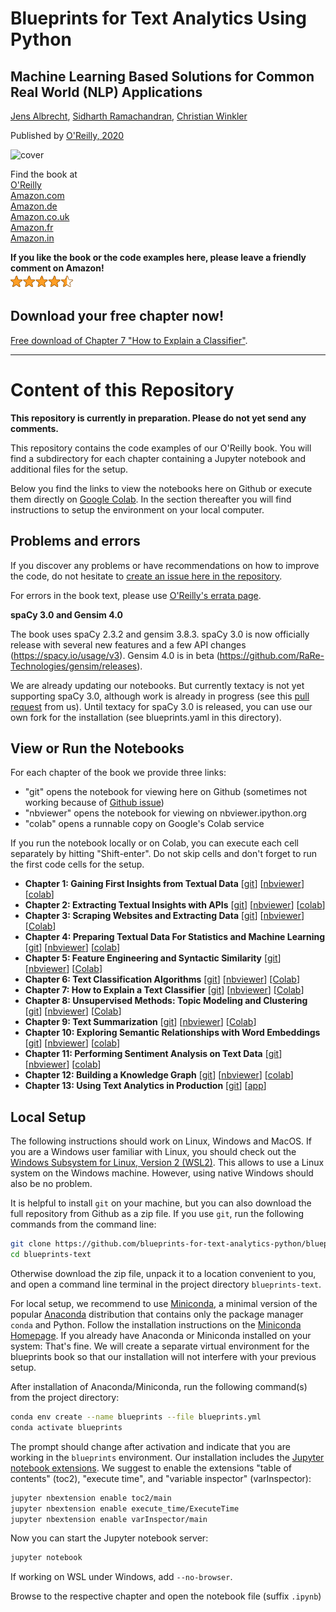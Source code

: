 # Blueprints for Text Analytics Using Python

## Machine Learning Based Solutions for Common Real World (NLP) Applications

[Jens Albrecht](https://www.linkedin.com/in/jens-albrecht), [Sidharth Ramachandran](https://www.linkedin.com/in/sidharthramachandran/), [Christian Winkler](https://www.linkedin.com/in/drchristianwinkler/)

Published by [O'Reilly, 2020](https://www.oreilly.com/library/view/blueprints-for-text/9781492074076/)

![cover](https://learning.oreilly.com/library/cover/9781492074076/250w/)

Find the book at  
[O'Reilly](https://learning.oreilly.com/library/view/blueprints-for-text/9781492074076/)  
[Amazon.com](https://www.amazon.com/Blueprints-Text-Analytics-Using-Python/dp/149207408X)  
[Amazon.de](https://www.amazon.de/Blueprints-Text-Analytics-using-Python/dp/149207408X)  
[Amazon.co.uk](https://www.amazon.co.uk/Blueprints-Text-Analytics-Using-Python/dp/149207408X)  
[Amazon.fr](https://www.amazon.fr/Blueprints-Text-Analytics-Using-Python/dp/149207408X)  
[Amazon.in](https://www.amazon.in/Blueprints-Text-Analytics-Using-Python-ebook/dp/B08PQ6MWGL/)

**If you like the book or the code examples here, please leave a friendly comment on Amazon!**  
<img src="rating.png" width="100"/>

## Download your free chapter now! 

[Free download of Chapter 7 "How to Explain a Classifier"](https://get.oreilly.com/ind_blueprints-for-text-analysis-using-python.html).


-----------------------------------------------------------------------------------

# Content of this Repository

**This repository is currently in preparation. Please do not yet send any comments.**

This repository contains the code examples of our O'Reilly book. You will find a subdirectory for each chapter containing a Jupyter notebook and additional files for the setup. 

Below you find the links to view the notebooks here on Github or execute them directly on [Google Colab](https://colab.research.google.com/notebooks/intro.ipynb#). In the section thereafter you will find instructions to setup the environment on your local computer.

## Problems and errors

If you discover any problems or have recommendations on how to improve the code, do not hesitate to [create an issue here in the repository](https://github.com/blueprints-for-text-analytics-python/blueprints-text/issues).

For errors in the book text, please use [O'Reilly's errata page](https://www.oreilly.com/catalog/errata.csp?isbn=0636920309222).

**spaCy 3.0 and Gensim 4.0**

The book uses spaCy 2.3.2 and gensim 3.8.3. spaCy 3.0 is now officially release with several new features and a few API changes (https://spacy.io/usage/v3). Gensim 4.0 is in beta (https://github.com/RaRe-Technologies/gensim/releases). 

We are already updating our notebooks. But currently textacy is not yet supporting spaCy 3.0, although work is already in progress (see this [pull request](https://github.com/chartbeat-labs/textacy/pull/322) from us). Until textacy for spaCy 3.0 is released, you can use our own fork for the installation (see blueprints.yaml in this directory). 

## View or Run the Notebooks

For each chapter of the book we provide three links: 

  * "git" opens the notebook for viewing here on Github (sometimes not working because of [Github issue](https://github.com/jupyter/notebook/issues/3555))
  * "nbviewer" opens the notebook for viewing on nbviewer.ipython.org
  * "colab" opens a runnable copy on Google's Colab service

If you run the notebook locally or on Colab, you can execute each cell separately by hitting "Shift-enter". Do not skip cells and don't forget to run the first code cells for the setup.

  * **Chapter 1: Gaining First Insights from Textual Data**
  [[git](ch01/First_Insights.ipynb)]
  [[nbviewer](https://nbviewer.ipython.org/github/blueprints-for-text-analytics-python/blueprints-text/blob/master/ch01/First_Insights.ipynb)]
  [[colab](https://colab.research.google.com/github/blueprints-for-text-analytics-python/blueprints-text/blob/master/ch01/First_Insights.ipynb)]
  * **Chapter 2: Extracting Textual Insights with APIs**
  [[git](ch02/API_Data_Extraction.ipynb)]
  [[nbviewer](https://nbviewer.ipython.org/github/blueprints-for-text-analytics-python/blueprints-text/blob/master/ch02/API_Data_Extraction.ipynb)]
  [[colab](https://colab.research.google.com/github/blueprints-for-text-analytics-python/blueprints-text/blob/master/ch02/API_Data_Extraction.ipynb)]
  * **Chapter 3: Scraping Websites and Extracting Data**
  [[git](ch03/Scraping_Extraction.ipynb)]
  [[nbviewer](https://nbviewer.ipython.org/github/blueprints-for-text-analytics-python/blueprints-text/blob/master/ch03/Scraping_Extraction.ipynb)]
  [[Colab](https://colab.research.google.com/github/blueprints-for-text-analytics-python/blueprints-text/blob/master/ch03/Scraping_Extraction.ipynb)]
  * **Chapter 4: Preparing Textual Data For Statistics and Machine Learning**
  [[git](ch04/Data_Preparation.ipynb)]
  [[nbviewer](https://nbviewer.ipython.org/github/blueprints-for-text-analytics-python/blueprints-text/blob/master/ch04/Data_Preparation.ipynb)]
  [[colab](https://colab.research.google.com/github/blueprints-for-text-analytics-python/blueprints-text/blob/master/ch04/Data_Preparation.ipynb)]
  * **Chapter 5: Feature Engineering and Syntactic Similarity**
  [[git](ch05/Feature_Engineering_Similarity.ipynb)]
  [[nbviewer](https://nbviewer.ipython.org/github/blueprints-for-text-analytics-python/blueprints-text/blob/master/ch05/Feature_Engineering_Similarity.ipynb)]
  [[Colab](https://colab.research.google.com/github/blueprints-for-text-analytics-python/blueprints-text/blob/master/ch05/Feature_Engineering_Similarity.ipynb)]
  * **Chapter 6: Text Classification Algorithms**
  [[git](ch06/Text_Classification.ipynb)]
  [[nbviewer](https://nbviewer.ipython.org/github/blueprints-for-text-analytics-python/blueprints-text/blob/master/ch06/Text_Classification.ipynb)]
  [[Colab](https://colab.research.google.com/github/blueprints-for-text-analytics-python/blueprints-text/blob/master/ch06/Text_Classification.ipynb)]
  * **Chapter 7: How to Explain a Text Classifier**
  [[git](ch07/Explainable_AI.ipynb)]
  [[nbviewer](https://nbviewer.ipython.org/github/blueprints-for-text-analytics-python/blueprints-text/blob/master/ch07/Explainable_AI.ipynb)]
  [[Colab](https://colab.research.google.com/github/blueprints-for-text-analytics-python/blueprints-text/blob/master/ch07/Explainable_AI.ipynb)]
  * **Chapter 8: Unsupervised Methods: Topic Modeling and Clustering**
  [[git](ch08/Topic_Modeling_Clustering.ipynb)]
  [[nbviewer](https://nbviewer.ipython.org/github/blueprints-for-text-analytics-python/blueprints-text/blob/master/ch08/Topic_Modeling_Clustering.ipynb)]
  [[Colab](https://colab.research.google.com/github/blueprints-for-text-analytics-python/blueprints-text/blob/master/ch08/Topic_Modeling_Clustering.ipynb)]
  * **Chapter 9: Text Summarization**
  [[git](ch09/Text_Summarization.ipynb)]
  [[nbviewer](https://nbviewer.ipython.org/github/blueprints-for-text-analytics-python/blueprints-text/blob/master/ch09/Text_Summarization.ipynb)]
  [[Colab](https://colab.research.google.com/github/blueprints-for-text-analytics-python/blueprints-text/blob/master/ch09/Text_Summarization.ipynb)]
  * **Chapter 10: Exploring Semantic Relationships with Word Embeddings**
  [[git](ch10/Embeddings.ipynb)]
  [[nbviewer](https://nbviewer.ipython.org/github/blueprints-for-text-analytics-python/blueprints-text/blob/master/ch10/Embeddings.ipynb)]
  [[colab](https://colab.research.google.com/github/blueprints-for-text-analytics-python/blueprints-text/blob/master/ch10/Embeddings.ipynb)]
  * **Chapter 11: Performing Sentiment Analysis on Text Data**
  [[git](ch11/Sentiment_Analysis.ipynb)]
  [[nbviewer](https://nbviewer.ipython.org/github/blueprints-for-text-analytics-python/blueprints-text/blob/master/ch11/Sentiment_Analysis.ipynb)]
  [[colab](https://colab.research.google.com/github/blueprints-for-text-analytics-python/blueprints-text/blob/master/ch11/Sentiment_Analysis.ipynb)]
  * **Chapter 12: Building a Knowledge Graph**
  [[git](ch12/Knowledge_Graph.ipynb)]
  [[nbviewer](https://nbviewer.ipython.org/github/blueprints-for-text-analytics-python/blueprints-text/blob/master/ch12/Knowledge_Graph.ipynb)]
  [[colab](https://colab.research.google.com/github/blueprints-for-text-analytics-python/blueprints-text/blob/master/ch12/Knowledge_Graph.ipynb)]
  * **Chapter 13: Using Text Analytics in Production**
  [[git](ch13/)]
  [[app](https://github.com/blueprints-for-text-analytics-python/sentiment-app)]


## Local Setup

The following instructions should work on Linux, Windows and MacOS. If you are a Windows user familiar with Linux, you should check out the [Windows Subsystem for Linux, Version 2 (WSL2)](https://docs.microsoft.com/en-us/windows/wsl/). This allows to use a Linux system on the Windows machine. However, using native Windows should also be no problem.

It is helpful to install `git` on your machine, but you can also download the full repository from Github as a zip file. If you use `git`, run the following commands from the command line:

```sh
git clone https://github.com/blueprints-for-text-analytics-python/blueprints-text.git
cd blueprints-text
```

Otherwise download the zip file, unpack it to a location convenient to you, and open a command line terminal in the project directory `blueprints-text`.

For local setup, we recommend to use [Miniconda](https://docs.conda.io/en/latest/miniconda.html), a minimal version of the popular [Anaconda](https://www.anaconda.com/) distribution that contains only the package manager `conda` and Python. Follow the installation instructions on the [Miniconda Homepage](https://docs.conda.io/en/latest/miniconda.html). If you already have Anaconda or Miniconda installed on your system: That's fine. We will create a separate virtual environment for the blueprints book so that our installation will not interfere with your previous setup.

After installation of Anaconda/Miniconda, run the following command(s) from the project directory:

```sh
conda env create --name blueprints --file blueprints.yml
conda activate blueprints
```

The prompt should change after activation and indicate that you are working in the `blueprints` environment. Our installation includes the [Jupyter notebook extensions](https://github.com/ipython-contrib/jupyter_contrib_nbextensions). We suggest to enable the extensions "table of contents" (toc2), "execute time", and "variable inspector" (varInspector):

```sh
jupyter nbextension enable toc2/main
jupyter nbextension enable execute_time/ExecuteTime
jupyter nbextension enable varInspector/main
```

Now you can start the Jupyter notebook server:

```sh
jupyter notebook
```

If working on WSL under Windows, add `--no-browser`.

Browse to the respective chapter and open the notebook file (suffix `.ipynb`)
